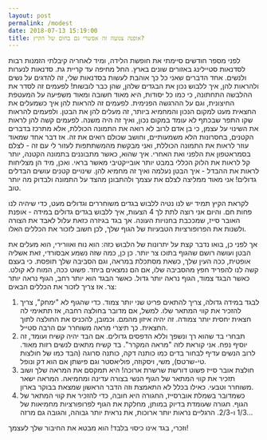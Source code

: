 ```yaml
---
layout: post
permalink: /modest
date: 2018-07-13 15:19:00
title: אופנה צנועה זה אפשרי גם בחום של הקיץ?
---
```


לפני מספר חודשים סיימתי את חופשת הלידה, ומיד לאחריה קיבלתי הזמנות רבות לסדנאות סטיילינג באזורים שונים בארץ. החל מחיפה עד קריית גת. סדנאות לנערות ולנשים. אחד הדברים שאני כל כך אוהבת לעשות בסדנאות שלי, זה להדגים על נשים ולהראות להן, איך ללבוש נכון את הבגדים שלהן, שהן כבר לובשות! לפעמים זה לסדר את ההלבשה התחתונה, כי כמו כל יסודות, היא מאוד חשובה ומאוד משפיעה על המעטפת החיצונית, וגם על ההרגשה הפנימית. לפעמים זה להראות להן איך כשמעלים את החצאית מעט למקום הנכון והמחמיא ביותר, זה מעלים להן את הבטן. ולפעמים להראות שקו התפר שבכתף לא עומד במקום נכון, ואיך זה היה משנה.
לפעמים קשה להן לראות את השינוי על עצמן, כי בן אדם לרוב לא רואה את התמונה הכוללת, אלא מתרכז בדברים הקטנים, בחסרונות הלא משמעותיים, וחושב שכולם רואים את זה. אז דבר אחד שמאוד עוזר לראות את התמונה הכוללת, ואני מבקשת מהמשתתפות לעזור לי עם זה - לצלם בסמראטפון את הלפני ואת האחרי. איך שהוא, כאשר מתבוננים בתמונה הקטנה, יותר קל לראות את הלוק הכללי במבט יותר אובייקטיבי מאשר בראי. ואכן, מיד הן מצליחות לראות את ההבדל - איך הבטן נעלמה ואיך זה מחמיא להן.
שינויים קטנים עושים הבדלים גדולים!
אני מאוד ממליצה לצלם את עצמך ולהתבונן מהצד על התמונה ולבדוק מה יותר טוב.

לקראת הקיץ תמיד יש לנו נטיה ללבוש בגדים משוחררים וגדולים מעט, כדי שיהיה לנו פחות חם. והיום אני רוצה לתת לך 4 הצעות, איך ללבוש בגדים גדולים במידה - אופנת האובר סייז, שמככבת בחנויות העונה. אך בגד בגיזרה כזאת עלול לאבד את הצורה ולשנות את הפרופורציות הטבעיות של הגוף שלך, לכן חשוב לזכור את הכללים האלו.

אך לפני כן, בואו נדבר קצת על יתרונות של הלבוש כזה: הוא נוח ואוורירי, הוא מעלים את הבטן ועושה רושם שהגוף בתוכו צר יותר. כן כן, כמה שזה נשמע אבסורדי,  זאת אשליה אופטית, ככה העין שלך, כשאת מסתכלת במראה, וגם הסביבה שלך תופסת. כי בעצם קשה לנו להפריד חפץ מהסביבה שלו, אם הם נמצאים ביחד. פשוט ככה, המוח לא קולט. כאשר הבגד צמוד, הגוף נראה יותר גדול. כאשר הבגד הוא יותר רחב, הגוף נראה יותר צר. אז צריך לזכור את הכללים הבאים:

1. לבגד במידה גדולה, צריך להתאים פריט שני יותר צמוד. כדי שהגוף לא "ימחק", צריך להזכיר את קווי המתאר שלו. למשל, אם מדובר בחולצה רחבה, אז תתאימי לה חצאית יחסית יותר צמודה. זה יהיה איזון מהמם.
וכמובן, להכניס את החולצה לתוך החצאית. כך תיצרי מראה משוחרר עם הרבה סטייל.
2. תבחרי בד שהוא רך ונשפך וללא הדפסים גדולים. אם הבד יהיה קשיח ועומד, זה יוסיף נפח. אני קוראת לזה "מראה המקרר". בד קשיח מתאים לנשים רזות מאוד. לרוב הנשים עדיף לבחור בדים כמו כותנה דקה, כותנה סרוגה (הבד כמו של חולצות טי-שרטס), משי, ויסקוזה, פוליאסטר וגם פישתן אם הוא דק ונופל.
3. חולצת אובר סייז פשוט דורשת שרשרת ארוכה! היא תמקסם את המראה שלך ושוב תזכיר את קווי המתאר של הגוף הנשי בצורה עדינה ומחמיאה. המראה ישאר משוחרר וטבעי. כאילו בכלל לא התאמצת וזה הדבר הראשון שמצאת בבוקר בארון.
4. כשמדובר בשמלת אוברסייז, החגורה היא חובה,  כדי להזכיר את קווי המתאר של הגוף. חגורה שעומדת בדיוק במותן, מחלקת את הגוף לפרופורציות מחמיאות של 1/3 ו-2/3. הרגליים נראות יותר ארוכות, את נראית יותר גבוהה, והגובה גם מרזה...

וזכרי, בגד אינו כיסוי בלבד! הוא מבטא את החיבור שלך לעצמך!
